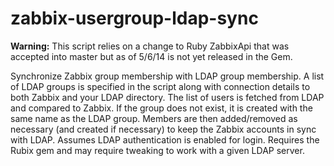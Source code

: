 zabbix-usergroup-ldap-sync
==========================

**Warning:** This script relies on a change to Ruby ZabbixApi that was accepted into master but as of 5/6/14 is not yet released in the Gem.

Synchronize Zabbix group membership with LDAP group membership.  A list of LDAP
groups is specified in the script along with connection details to both Zabbix
and your LDAP directory.  The list of users is fetched from LDAP and compared to
Zabbix.  If the group does not exist, it is created with the same name as the
LDAP group.  Members are then added/removed as necessary (and created if
necessary) to keep the Zabbix accounts in sync with LDAP.  Assumes LDAP
authentication is enabled for login.  Requires the Rubix gem and may require
tweaking to work with a given LDAP server.
